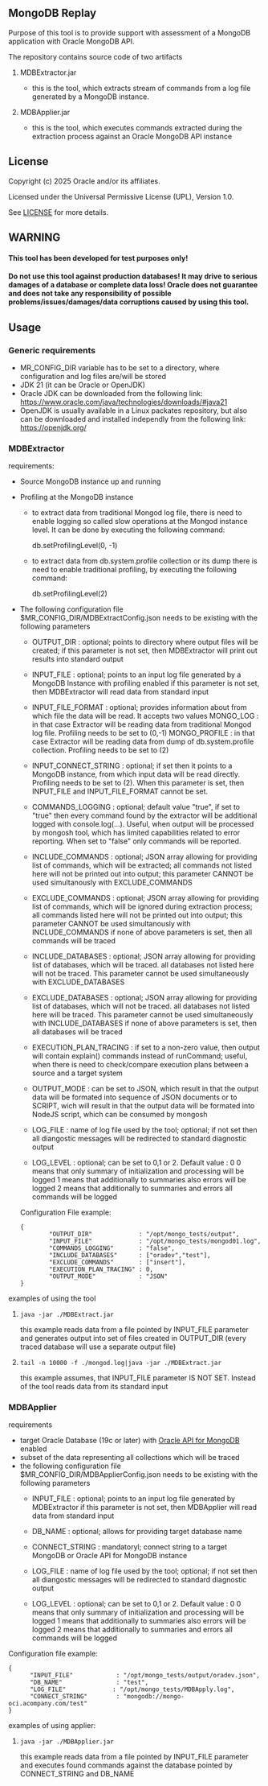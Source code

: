 ## MongoDB Replay

Purpose of this tool is to provide support with assessment of a MongoDB application with Oracle MongoDB API.

The repository contains source code of two artifacts
1. MDBExtractor.jar
   - this is the tool, which extracts stream of commands from a log file generated by a MongoDB instance.

2. MDBApplier.jar
   - this is the tool, which executes commands extracted during the extraction process against an Oracle MongoDB API instance

## License

Copyright (c) 2025 Oracle and/or its affiliates.

Licensed under the Universal Permissive License (UPL), Version 1.0.

See [LICENSE](https://github.com/oracle-devrel/technology-engineering/blob/main/LICENSE) for more details.

## WARNING
#### This tool has been developed for test purposes only!
#### Do not use this tool against production databases! It may drive to serious damages of a database or complete data loss! Oracle does not guarantee and does not take any responsibility of possible problems/issues/damages/data corruptions caused by using this tool.


## Usage
### Generic requirements
   - MR_CONFIG_DIR variable has to be set to a directory, where configuration and log files are/will be stored
   - JDK 21 (it can be Oracle or OpenJDK)
   - Oracle JDK can be downloaded from the following link: https://www.oracle.com/java/technologies/downloads/#java21
   - OpenJDK is usually available in a Linux packates repository, but also can be downloaded and installed independly from the following link: https://openjdk.org/

### MDBExtractor
  requirements:
  - Source MongoDB instance up and running
  - Profiling at the MongoDB instance 
     - to extract data from traditional Mongod log file, there is need to enable logging so called slow operations at the Mongod instance level. It can be done by executing the following command:
     
     	db.setProfilingLevel(0, -1)
      - to extract data from db.system.profile collection or its dump there is need to enable traditional profiling, by executing the following command:
      
        db.setProfilingLevel(2)
        
  - The following configuration file $MR_CONFIG_DIR/MDBExtractConfig.json needs to be existing with the following parameters

    - OUTPUT_DIR             : optional; points to directory where output files will be created;
      		               if this parameter is not set, then MDBExtractor will print out results into standard output

    - INPUT_FILE             : optional; points to an input log file generated by a MongoDB Instance with profiling enabled
                               if this parameter is not set, then MDBExtractor will read data from standard input

    - INPUT_FILE_FORMAT	   : optional; provides information about from which file the data will be read. It accepts two values
    				MONGO_LOG : in that case Extractor will be reading data from traditional Mongod log file. Profiling needs to be set to (0,-1)
    				MONGO_PROFILE : in that case Extractor will be reading data from dump of db.system.profile collection. Profiling needs to be set to (2)

    - INPUT_CONNECT_STRING   : optional; if set then it points to a MongoDB instance, from which input data will be read directly. Profiling needs to be set to (2). When this parameter is set, then INPUT_FILE and INPUT_FILE_FORMAT cannot be set.

    - COMMANDS_LOGGING       : optional; default value "true", if set to "true" then every command found by the extractor will be 
                               additional logged with console.log(...). Useful, when output will be processed by mongosh tool, which
                               has limited capabilities related to error reporting. When set to "false" only commands will be reported.

    - INCLUDE_COMMANDS       : optional; JSON array allowing for providing list of commands, which will be extracted;
                               all commands not listed here will not be printed out into output; this parameter CANNOT be used
                               simultanously with EXCLUDE_COMMANDS

    - EXCLUDE_COMMANDS       : optional; JSON array allowing for providing list of commands, which will be ignored during extraction process;
                               all commands listed here will not be printed out into output; this parameter CANNOT be used
                               simultanously with INCLUDE_COMMANDS
    if none of above parameters is set, then all commands will be traced

    - INCLUDE_DATABASES      : optional; JSON array allowing for providing list of databases, which will be traced.
                               all databases not listed here will not be traced. 
                               This parameter cannot be used simultaneously with EXCLUDE_DATABASES

    - EXCLUDE_DATABASES      : optional; JSON array allowing for providing list of databases, which will not be traced.
                               all databases not listed here will be traced. 
                               This parameter cannot be used simultaneously with INCLUDE_DATABASES
    if none of above parameters is set, then all databases will be traced

    - EXECUTION_PLAN_TRACING : if set to a non-zero value, then output will contain explain() commands instead of runCommand;
                               useful, when there is need to check/compare execution plans between a source and a target system

    - OUTPUT_MODE            : can be set to JSON, which result in that the output data will be formated into sequence of JSON documents
                               or to SCRIPT, wich will result in that the output data will be formated into NodeJS script, which can be 
                               consumed by mongosh
    - LOG_FILE               : name of log file used by the tool; optional; if not set then all diangostic messages will be redirected to
                               standard diagnostic output

    - LOG_LEVEL              : optional; can be set to 0,1 or 2. Default value : 0
                               0 means that only summary of initialization and processing will be logged
                               1 means that additionally to summaries also errors will be logged
                               2 means that additionally to summaries and errors all commands will be logged

    Configuration File example:
	```
	{
        	"OUTPUT_DIR"             : "/opt/mongo_tests/output",
        	"INPUT_FILE"             : "/opt/mongo_tests/mongod01.log",
         	"COMMANDS_LOGGING"       : "false",
        	"INCLUDE_DATABASES"      : ["oradev","test"],
        	"EXCLUDE_COMMANDS"       : ["insert"],
        	"EXECUTION_PLAN_TRACING" : 0,
        	"OUTPUT_MODE"            : "JSON"
	} 
   examples of using the tool
   1. ```
      java -jar ./MDBExtract.jar	    
      ```	
      this example reads data from a file pointed by INPUT_FILE parameter and generates output into set of files created in 
      OUTPUT_DIR (every traced database will use a separate output file)

   2. ```
      tail -n 10000 -f ./mongod.log|java -jar ./MDBExtract.jar
      ```
      this example assumes, that INPUT_FILE parameter IS NOT SET. Instead of the tool reads data from its standard input

### MDBApplier
  requirements
  - target Oracle Database (19c or later) with [Oracle API for MongoDB](https://docs.oracle.com/en/database/oracle/mongodb-api/mgapi/overview-oracle-database-api-mongodb.html#GUID-1CF44843-6294-45F0-8065-B9E8034D6CB1) enabled
  - subset of the data representing all collections which will be traced
  - the following configuration file $MR_CONFIG_DIR/MDBApplierConfig.json needs to be existing with the following parameters
    - INPUT_FILE     : optional; points to an input log file generated by MDBExtractor
                       if this parameter is not set, then MDBApplier will read data from standard input
    - DB_NAME        : optional; allows for providing target database name 
    - CONNECT_STRING : mandatoryl; connect string to a target MongoDB or Oracle API for MongoDB instance 
    - LOG_FILE       : name of log file used by the tool; optional; if not set then all diangostic messages will be redirected to
                       standard diagnostic output

    - LOG_LEVEL              : optional; can be set to 0,1 or 2. Default value : 0
                               0 means that only summary of initialization and processing will be logged
                               1 means that additionally to summaries also errors will be logged
                               2 means that additionally to summaries and errors all commands will be logged
    	
   Configuration file example:
   ```
   {
         "INPUT_FILE"            : "/opt/mongo_tests/output/oradev.json",
         "DB_NAME"               : "test",
         "LOG_FILE"             : "/opt/mongo_tests/MDBApply.log",
         "CONNECT_STRING"        : "mongodb://mongo-oci.acompany.com/test"
   }
   ```
examples of using applier:
1. ```
   java -jar ./MDBApplier.jar
   ```
   this example reads data from a file pointed by INPUT_FILE parameter and executes found commands against the database pointed by 
   CONNECT_STRING and DB_NAME


    

